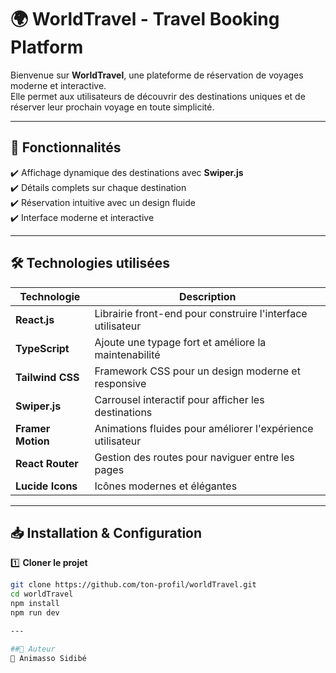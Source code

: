 # 🌍 WorldTravel - Travel Booking Platform

Bienvenue sur **WorldTravel**, une plateforme de réservation de voyages moderne et interactive.  
Elle permet aux utilisateurs de découvrir des destinations uniques et de réserver leur prochain voyage en toute simplicité.

---

## 🚀 Fonctionnalités

✔️ Affichage dynamique des destinations avec **Swiper.js**  
✔️ Détails complets sur chaque destination  
✔️ Réservation intuitive avec un design fluide  
✔️ Interface moderne et interactive

---

## 🛠️ Technologies utilisées

| Technologie       | Description                                                 |
| ----------------- | ----------------------------------------------------------- |
| **React.js**      | Librairie front-end pour construire l'interface utilisateur |
| **TypeScript**    | Ajoute une typage fort et améliore la maintenabilité        |
| **Tailwind CSS**  | Framework CSS pour un design moderne et responsive          |
| **Swiper.js**     | Carrousel interactif pour afficher les destinations         |
| **Framer Motion** | Animations fluides pour améliorer l'expérience utilisateur  |
| **React Router**  | Gestion des routes pour naviguer entre les pages            |
| **Lucide Icons**  | Icônes modernes et élégantes                                |

---

## 📥 Installation & Configuration

1️⃣ **Cloner le projet**

```sh
git clone https://github.com/ton-profil/worldTravel.git
cd worldTravel
npm install
npm run dev

---

##📝 Auteur
👤 Animasso Sidibé
```
